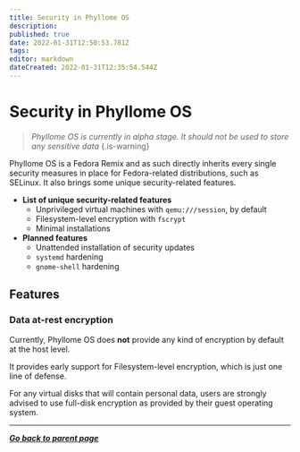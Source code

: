 ```yaml
---
title: Security in Phyllome OS
description: 
published: true
date: 2022-01-31T12:50:53.781Z
tags: 
editor: markdown
dateCreated: 2022-01-31T12:35:54.544Z
---
```


# Security in Phyllome OS

> *Phyllome OS is currently in alpha stage. It should not be used to store any sensitive data*
{.is-warning}

Phyllome OS is a Fedora Remix and as such directly inherits every single security measures in place for Fedora-related distributions, such as SELinux. It also brings some unique security-related features.

* **List of unique security-related features**
	* Unprivileged virtual machines with `qemu:///session`, by default
	* Filesystem-level encryption with `fscrypt`
  * Minimal installations
* **Planned features**
	* Unattended installation of security updates
  * `systemd` hardening
  * `gnome-shell` hardening

## Features

### Data at-rest encryption

Currently, Phyllome OS does **not** provide any kind of encryption by default at the host level. 

It provides early support for Filesystem-level encryption, which is just one line of defense. 

For any virtual disks that will contain personal data, users are strongly advised to use full-disk encryption as provided by their guest operating system.




---

*[**Go back to parent page**](/phyllomeos)*